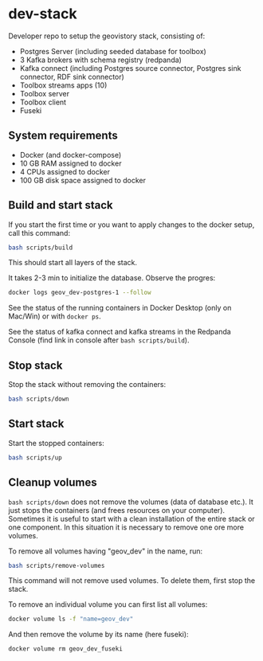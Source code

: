 # dev-stack
Developer repo to setup the geovistory stack, consisting of:

- Postgres Server (including seeded database for toolbox) 
- 3 Kafka brokers with schema registry (redpanda)
- Kafka connect (including Postgres source connector, Postgres sink connector, RDF sink connector)
- Toolbox streams apps (10)
- Toolbox server
- Toolbox client
- Fuseki

## System requirements

- Docker (and docker-compose)
- 10 GB RAM assigned to docker
- 4 CPUs assigned to docker
- 100 GB disk space assigned to docker


## Build and start stack
If you start the first time or you want to apply changes to the docker setup, call this command:

```bash
bash scripts/build
```

This should start all layers of the stack. 

It takes 2-3 min to initialize the database. Observe the progres: 

```bash
docker logs geov_dev-postgres-1 --follow
```
See the status of the running containers in Docker Desktop (only on Mac/Win) or with `docker ps`.

See the status of kafka connect and kafka streams in the Redpanda Console (find link in console after `bash scripts/build`).

## Stop stack
Stop the stack without removing the containers:

```bash
bash scripts/down
```

## Start stack

Start the stopped containers:
```bash
bash scripts/up
```

## Cleanup volumes

`bash scripts/down` does not remove the volumes (data of database etc.).
It just stops the containers (and frees resources on your computer).
Sometimes it is useful to start with a clean installation of the entire stack or one component.
In this situation it is necessary to remove one ore more volumes.

To remove all volumes having "geov_dev" in the name, run:

```bash
bash scripts/remove-volumes
```

This command will not remove used volumes. To delete them, first stop the stack.

To remove an individual volume you can first list all volumes:

```bash
docker volume ls -f "name=geov_dev"
```

And then remove the volume by its name (here fuseki):

```bash
docker volume rm geov_dev_fuseki
```

